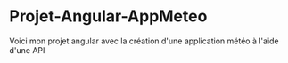 # Projet-Angular-AppMeteo
Voici mon projet angular avec la création d'une application météo à l'aide d'une API
